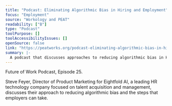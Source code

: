 ```yaml
---
title: "Podcast: Eliminating Algorithmic Bias in Hiring and Employment"
focus: "Employment"
source: "Workology and PEAT"
readability: ["B"]
type: "Podcast"
toolPurpose: []
toolAccessibilityIssues: []
openSource: false
link: "https://peatworks.org/podcast-eliminating-algorithmic-bias-in-hiring-and-employment/"
summary: |-
  A podcast that discusses approaches to reducing algorithmic bias in HR practices and the steps employers can take.
---
```

Future of Work Podcast, Episode 25.

Steve Feyer, Director of Product Marketing for Eightfold AI, a leading HR technology company focused on talent acquisition and management, discusses their approach to reducing algorithmic bias and the steps that employers can take.
